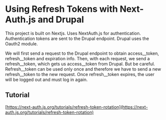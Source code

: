 # Using Refresh Tokens with Next-Auth.js and Drupal

This project is built on Nextjs. 
Uses NextAuth.js for authentication.
Authentication tokens are sent to the Drupal endpoint. Drupal uses the Oauth2 module.

We will first send a request to the Drupal endpoint to obtain access__token, refresh__token and expiration info. Then, with each request, we send a refresh__token, which gets us access__token from Drupal. But be careful. Refresh__token can be used only once and therefore we have to send a new refresh__token to the new request. Once refresh__token expires, the user will be logged out and must log in again.



## Tutorial

[https://next-auth.js.org/tutorials/refresh-token-rotation](https://next-auth.js.org/tutorials/refresh-token-rotation)
